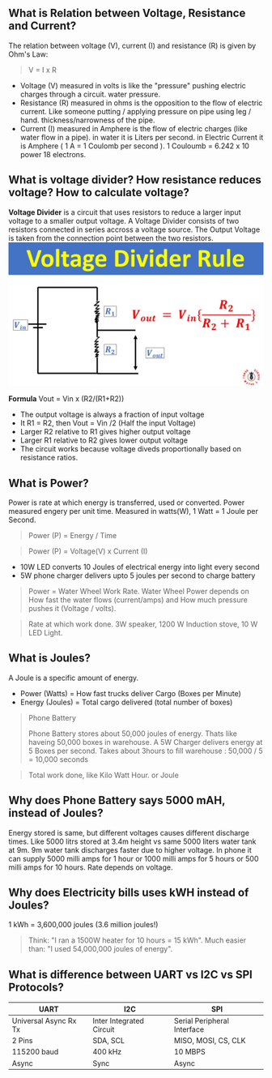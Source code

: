 ## What is Relation between Voltage, Resistance and Current?
The relation between voltage (V), current (I) and resistance (R) is given by Ohm's Law:
> V = I x R

- Voltage (V) measured in volts is like the "pressure" pushing electric charges through a circuit. water pressure.
- Resistance (R) measured in ohms is the opposition to the flow of electric current. Like someone putting / applying pressure on pipe using leg / hand. thickness/narrowness of the pipe. 
- Current (I) measured in Amphere is the flow of electric charges (like water flow in a pipe). in water it is Liters per second. in Electric Current it is Amphere ( 1 A = 1 Coulomb per second ). 1 Couloumb = 6.242 x 10 power 18 electrons.

## What is voltage divider? How resistance reduces voltage? How to calculate voltage?
**Voltage Divider** is a circuit that uses resistors to reduce a larger input voltage to a smaller output voltage. A Voltage Divider consists of two resistors connected in series accross a voltage source. The Output Voltage is taken from the connection point between the two resistors.
![voltage_divider.jpg](images/voltage_divider.jpg)

**Formula** Vout = Vin x (R2/(R1+R2))
- The output voltage is always a fraction of input voltage
- It R1 = R2, then Vout = Vin /2 (Half the input Voltage)
- Larger R2 relative to R1 gives higher output voltage
- Larger R1 relative to R2 gives lower output voltage
- The circuit works because voltage diveds proportionally based on resistance ratios.

## What is Power?
Power is rate at which energy is transferred, used or converted. Power measured engery per unit time. Measured in watts(W), 1 Watt = 1 Joule per Second.
> Power (P) = Energy / Time

> Power (P) = Voltage(V) x Current (I)

- 10W LED converts 10 Joules of electrical energy into light every second
- 5W phone charger delivers upto 5 joules per second to charge battery

> Power = Water Wheel Work Rate. Water Wheel Power depends on How fast the water flows (current/amps) and How much pressure pushes it (Voltage / volts).

> Rate at which work done. 3W speaker, 1200 W Induction stove, 10 W LED Light.

## What is Joules?
A Joule is a specific amount of energy. 
- Power (Watts) = How fast trucks deliver Cargo (Boxes per Minute)
- Energy (Joules) = Total cargo delivered (total number of boxes)
> Phone Battery
>
> Phone Battery stores about 50,000 joules of energy. Thats like haveing 50,000 boxes in warehouse. A 5W Charger delivers energy at 5 Boxes per second. Takes about 3hours to fill warehouse : 50,000 / 5 = 10,000 seconds

> Total work done, like Kilo Watt Hour. or Joule

## Why does Phone Battery says 5000 mAH, instead of Joules?
Energy stored is same, but different voltages causes different discharge times.
Like 5000 litrs stored at 3.4m height vs same 5000 liters water tank at 9m. 9m  water tank discharges faster due to higher voltage. In phone it can supply 5000 milli amps for 1 hour or 1000 milli amps for 5 hours or 500 milli amps for 10 hours. Rate depends on voltage. 

## Why does Electricity bills uses kWH instead of Joules?
1 kWh = 3,600,000 joules (3.6 million joules!)
> Think: "I ran a 1500W heater for 10 hours = 15 kWh". Much easier than: "I used 54,000,000 joules of energy".

## What is difference between UART vs I2C vs SPI Protocols? 

| UART | I2C | SPI |
| --- | --- | --- |
| Universal Async Rx Tx | Inter Integrated Circuit | Serial Peripheral Interface |
| 2 Pins | SDA, SCL | MISO, MOSI, CS, CLK |
| 115200 baud | 400 kHz | 10 MBPS |
| Async | Sync | Async |



